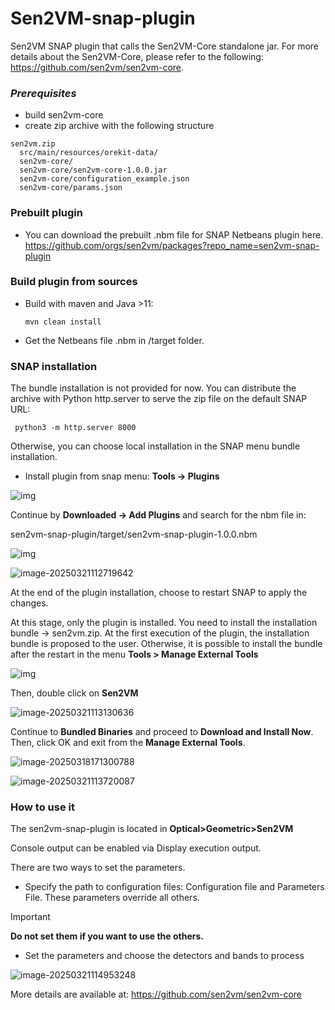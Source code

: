 # Sen2VM-snap-plugin

Sen2VM SNAP plugin that calls the Sen2VM-Core standalone jar. For more details about the Sen2VM-Core, please refer to the following: https://github.com/sen2vm/sen2vm-core.

### *Prerequisites*

* build sen2vm-core
* create zip archive with the following structure
```
sen2vm.zip 
  src/main/resources/orekit-data/ 
  sen2vm-core/
  sen2vm-core/sen2vm-core-1.0.0.jar 
  sen2vm-core/configuration_example.json 
  sen2vm-core/params.json 
```

### Prebuilt plugin

* You can download the prebuilt .nbm file for SNAP Netbeans plugin here. https://github.com/orgs/sen2vm/packages?repo_name=sen2vm-snap-plugin


### Build plugin from sources

* Build with maven and Java >11:

  ``mvn clean install``

* Get the Netbeans file .nbm in /target folder.

###  SNAP installation

The bundle installation is not provided for now. You can distribute the archive with Python http.server to serve the zip file on the default SNAP URL:


``	python3 -m http.server 8000 ``

Otherwise, you can choose local installation in the SNAP menu bundle installation.



* Install plugin from snap menu: **Tools → Plugins** 

![img](doc/images/plugin_menu.png) 

 

 

Continue by  **Downloaded → Add Plugins** and search for the nbm file in:

sen2vm-snap-plugin/target/sen2vm-snap-plugin-1.0.0.nbm 



![img](doc/images/install_plugin.png) 





![image-20250321112719642](doc/images/install_plugin_menu.png)

At the end of the plugin installation, choose to restart SNAP to apply the changes.



At this stage, only the plugin is installed. You need to install the installation bundle -> sen2vm.zip. At the first execution of the plugin, the installation bundle is proposed to the user. Otherwise, it is possible to install the bundle after the restart in the menu **Tools > Manage External Tools**

![img](doc/images/manager_ext_tools_menu.png) 

 

Then, double click on  **Sen2VM**

![image-20250321113130636](doc/images/manager_ext_tools_view.png)

Continue to **Bundled Binaries** and proceed to **Download and Install Now**. Then, click OK and exit from the **Manage External Tools**.

![image-20250318171300788](doc/images/install_bundle_menu.png) 

![image-20250321113720087](doc/images/manager_ext_tools_view_green.png)

### How to use it

The sen2vm-snap-plugin is located in **Optical>Geometric>Sen2VM**

Console output can be enabled via Display execution output.

There are two ways to set the parameters. 

* Specify the path to configuration files: Configuration file and Parameters File. These parameters override all others.
> [!IMPORTANT]
> **Do not set them if you want to use the others.** 
* Set the parameters and choose the detectors and bands to process



![image-20250321114953248](doc/images/process.png)

More details are available at: https://github.com/sen2vm/sen2vm-core
